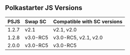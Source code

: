 ## Polkastarter JS Versions

| PSJS     |      Swap SC  |  Compatible with SC versions |
|:---------|:--------------|:-----------------------------|
| 1.2.7    |  v2.1         | v2.1, v2.0       |
| 1.2.8    |  v3.0-RC5     | v3.0-RC5, v2.1, v2.0 |
| 2.0.0    |  v3.0-RC5     | v3.0-RC5 |